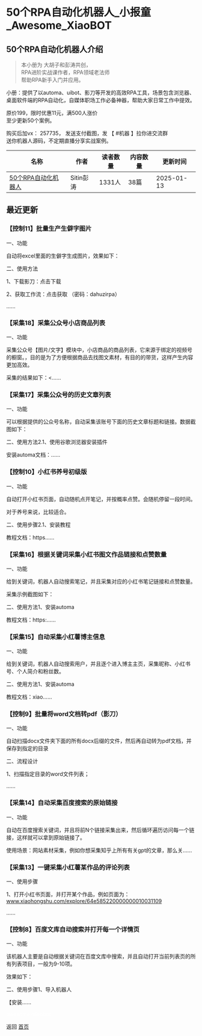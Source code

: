 # 50个RPA自动化机器人_小报童_Awesome_XiaoBOT

## 50个RPA自动化机器人介绍
> 本小册为 大胡子和彭涛共创，    
RPA进阶实战课作者，RPA领域老法师    
帮助RPA新手入门并应用。    
    
小册：提供了以automa、uibot、影刀等开发的高效RPA工具，场景包含浏览器、桌面软件端的RPA自动化，自媒体职场工作必备神器，帮助大家日常工作中提效。    
    
原价199，限时优惠11元，满500人涨价    
至少更新50个案例。    
    
购买后加vx： 257735， 发送支付截图，发 【 #机器 】拉你进交流群    
送你机器人源码，不定期直播分享实战案例。  
  


|名称|作者|读者数量|内容数量|更新时间|
|---|---|---|---|---|
|[50个RPA自动化机器人](https://xiaobot.net/p/case?refer=0b133df9-27dc-423b-8101-639049001c13)|Sitin彭涛|1331人|38篇|2025-01-13|

## 最近更新
### 【控制11】批量生产生僻字图片

一、功能

自动将excel里面的生僻字生成图片，效果如下：

二、使用方法

1、下载影刀：点击下载

2、获取工作流：点击获取 （密码：dahuzirpa）

......

### 【采集18】采集公众号小店商品列表

一、功能

采集公众号【图片/文字】模块中，小店商品的商品列表，它来源于绑定的视频号的橱窗。，目的是为了方便根据商品去找图文素材，有目的的带货，这样产生内容更加高效。

采集的结果如下：<......

### 【采集17】采集公众号的历史文章列表

一、功能

可以根据提供的公众号名称，自动采集该账号下面的历史文章标题和链接。数据截图如下：

二、使用方法2.1、使用谷歌浏览器安装插件

安装automa文档：......

### 【控制10】小红书养号初级版

一、功能

自动打开小红书页面，自动随机点开笔记，并按概率点赞。会随机停留一段时间。

对于养号来说，比较适合。

二、使用步骤2.1、安装教程

教程文档：https......

### 【采集16】根据关键词采集小红书图文作品链接和点赞数量

一、功能

给到关键词，机器人自动搜索笔记，并且采集对应的小红书笔记链接和点赞数量。

采集示例截图如下：

二、使用方法1、安装automa

教程文档：https:......

### 【采集15】自动采集小红薯博主信息

一、功能

给到关键词，机器人自动搜索用户，并且逐个进入博主主页，采集昵称、小红书号、个人简介和粉丝数。

二、使用方法1、安装automa

教程文档：xiao......

### 【控制9】批量将word文档转pdf（影刀）

一、功能

自动扫描docx文件夹下面的所有docx后缀的文件，然后再自动转为pdf文档，并保存到指定的目录

二、流程设计

1、扫描指定目录的word文件列表；

......

### 【采集14】自动采集百度搜索的原始链接

一、功能

自动在百度搜索关键词，并且将前N个链接采集出来，然后循环遍历访问每一个链接，这样就可以拿到原始链接了。

使用场景：网站素材采集，例如你想采集知乎上所有有关gpt的文章，那么关......

### 【采集13】一键采集小红薯某作品的评论列表

一、使用步骤

1、打开小红书页面，并打开某个作品，例如页面为：www.xiaohongshu.com/explore/64e585220000000010031109

......

### 【控制8】百度文库自动搜索并打开每一个详情页

一、功能

该机器人主要是自动根据关键词在百度文库中搜索，并且自动打开当前列表页的所有列表项目，一般为9-10项。

效果如下：

二、使用步骤1、导入机器人

【安装......


<a href="https://github.com/Reno9527/awesome-xiaobot" style="color: white; text-decoration: none;">awesome-xiaobot</a>

返回 [首页](../README.md)
